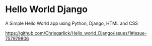 # Hello World Django
A Simple Hello World app using Python, Django, HTML and CSS

https://github.com/Chrisgarlick/Hello_world_Django/issues/1#issue-757979806
